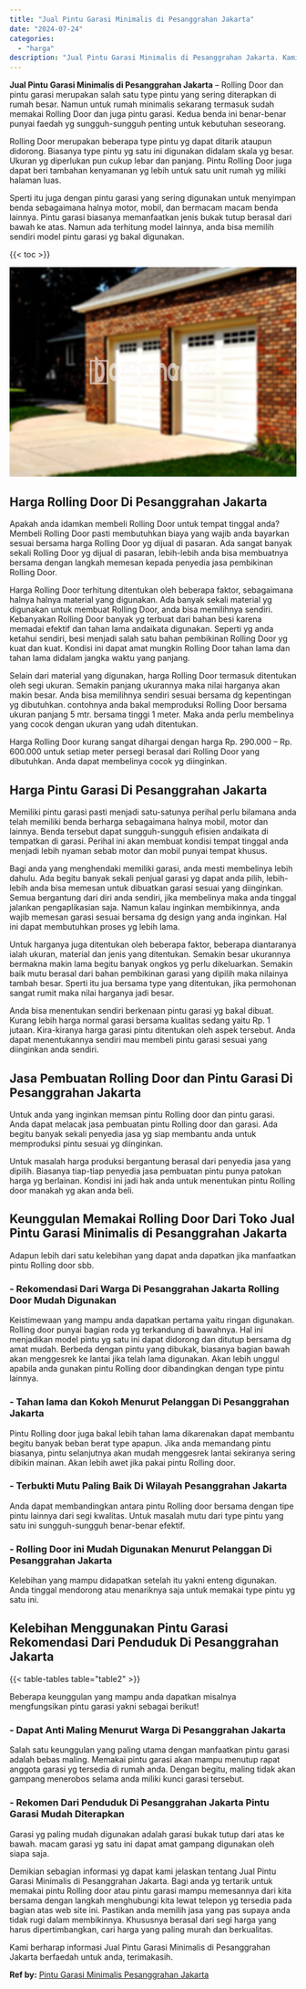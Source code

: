 ```yaml
---
title: "Jual Pintu Garasi Minimalis di Pesanggrahan Jakarta"
date: "2024-07-24"
categories: 
  - "harga"
description: "Jual Pintu Garasi Minimalis di Pesanggrahan Jakarta. Kami berharap informasi Jual Pintu Garasi Minimalis di Pesanggrahan Jakarta berfaedah untuk anda, terima..."
---
```


**Jual Pintu Garasi Minimalis di Pesanggrahan Jakarta** – Rolling Door dan pintu garasi merupakan salah satu type pintu yang sering diterapkan di rumah besar. Namun untuk rumah minimalis sekarang termasuk sudah memakai Rolling Door dan juga pintu garasi. Kedua benda ini benar-benar punyai faedah yg sungguh-sungguh penting untuk kebutuhan seseorang.

Rolling Door merupakan beberapa type pintu yg dapat ditarik ataupun didorong. Biasanya type pintu yg satu ini digunakan didalam skala yg besar. Ukuran yg diperlukan pun cukup lebar dan panjang. Pintu Rolling Door juga dapat beri tambahan kenyamanan yg lebih untuk satu unit rumah yg miliki halaman luas.

Sperti itu juga dengan pintu garasi yang sering digunakan untuk menyimpan benda sebagaimana halnya motor, mobil, dan bermacam macam benda lainnya. Pintu garasi biasanya memanfaatkan jenis bukak tutup berasal dari bawah ke atas. Namun ada terhitung model lainnya, anda bisa memilih sendiri model pintu garasi yg bakal digunakan.

{{< toc >}}

![Jual Pintu Garasi Minimalis di Pesanggrahan Jakarta](/images/pintu-garasi-02.png)

## Harga Rolling Door Di Pesanggrahan Jakarta

Apakah anda idamkan membeli Rolling Door untuk tempat tinggal anda? Membeli Rolling Door pasti membutuhkan biaya yang wajib anda bayarkan sesuai bersama harga Rolling Door yg dijual di pasaran. Ada sangat banyak sekali Rolling Door yg dijual di pasaran, lebih-lebih anda bisa membuatnya bersama dengan langkah memesan kepada penyedia jasa pembikinan Rolling Door.

Harga Rolling Door terhitung ditentukan oleh beberapa faktor, sebagaimana halnya halnya material yang digunakan. Ada banyak sekali material yg digunakan untuk membuat Rolling Door, anda bisa memilihnya sendiri. Kebanyakan Rolling Door banyak yg terbuat dari bahan besi karena memadai efektif dan tahan lama andaikata digunakan. Seperti yg anda ketahui sendiri, besi menjadi salah satu bahan pembikinan Rolling Door yg kuat dan kuat. Kondisi ini dapat amat mungkin Rolling Door tahan lama dan tahan lama didalam jangka waktu yang panjang.

Selain dari material yang digunakan, harga Rolling Door termasuk ditentukan oleh segi ukuran. Semakin panjang ukurannya maka nilai harganya akan makin besar. Anda bisa memilihnya sendiri sesuai bersama dg kepentingan yg dibutuhkan. contohnya anda bakal memproduksi Rolling Door bersama ukuran panjang 5 mtr. bersama tinggi 1 meter. Maka anda perlu membelinya yang cocok dengan ukuran yang udah ditentukan.

Harga Rolling Door kurang sangat dihargai dengan harga Rp. 290.000 – Rp. 600.000 untuk setiap meter persegi berasal dari Rolling Door yang dibutuhkan. Anda dapat membelinya cocok yg diinginkan.

## Harga Pintu Garasi Di Pesanggrahan Jakarta

Memiliki pintu garasi pasti menjadi satu-satunya perihal perlu bilamana anda telah memiliki benda berharga sebagaimana halnya mobil, motor dan lainnya. Benda tersebut dapat sungguh-sungguh efisien andaikata di tempatkan di garasi. Perihal ini akan membuat kondisi tempat tinggal anda menjadi lebih nyaman sebab motor dan mobil punyai tempat khusus.

Bagi anda yang menghendaki memiliki garasi, anda mesti membelinya lebih dahulu. Ada begitu banyak sekali penjual garasi yg dapat anda pilih, lebih-lebih anda bisa memesan untuk dibuatkan garasi sesuai yang diinginkan. Semua bergantung dari diri anda sendiri, jika membelinya maka anda tinggal jalankan pengaplikasian saja. Namun kalau inginkan membikinnya, anda wajib memesan garasi sesuai bersama dg design yang anda inginkan. Hal ini dapat membutuhkan proses yg lebih lama.

Untuk harganya juga ditentukan oleh beberapa faktor, beberapa diantaranya ialah ukuran, material dan jenis yang ditentukan. Semakin besar ukurannya bermakna makin lama begitu banyak ongkos yg perlu dikeluarkan. Semakin baik mutu berasal dari bahan pembikinan garasi yang dipilih maka nilainya tambah besar. Sperti itu jua bersama type yang ditentukan, jika permohonan sangat rumit maka nilai harganya jadi besar.

Anda bisa menentukan sendiri berkenaan pintu garasi yg bakal dibuat. Kurang lebih harga normal garasi bersama kualitas sedang yaitu Rp. 1 jutaan. Kira-kiranya harga garasi pintu ditentukan oleh aspek tersebut. Anda dapat menentukannya sendiri mau membeli pintu garasi sesuai yang diinginkan anda sendiri.

## Jasa Pembuatan Rolling Door dan Pintu Garasi Di Pesanggrahan Jakarta

Untuk anda yang inginkan memsan pintu Rolling door dan pintu garasi. Anda dapat melacak jasa pembuatan pintu Rolling door dan garasi. Ada begitu banyak sekali penyedia jasa yg siap membantu anda untuk memproduksi pintu sesuai yg diinginkan.

Untuk masalah harga produksi bergantung berasal dari penyedia jasa yang dipilih. Biasanya tiap-tiap penyedia jasa pembuatan pintu punya patokan harga yg berlainan. Kondisi ini jadi hak anda untuk menentukan pintu Rolling door manakah yg akan anda beli.

## Keunggulan Memakai Rolling Door Dari Toko Jual Pintu Garasi Minimalis di Pesanggrahan Jakarta

Adapun lebih dari satu kelebihan yang dapat anda dapatkan jika manfaatkan pintu Rolling door sbb.

### \- Rekomendasi Dari Warga Di Pesanggrahan Jakarta Rolling Door Mudah Digunakan

Keistimewaan yang mampu anda dapatkan pertama yaitu ringan digunakan. Rolling door punyai bagian roda yg terkandung di bawahnya. Hal ini menjadikan model pintu yg satu ini dapat didorong dan ditutup bersama dg amat mudah. Berbeda dengan pintu yang dibukak, biasanya bagian bawah akan menggesrek ke lantai jika telah lama digunakan. Akan lebih unggul apabila anda gunakan pintu Rolling door dibandingkan dengan type pintu lainnya.

### \- Tahan lama dan Kokoh Menurut Pelanggan Di Pesanggrahan Jakarta

Pintu Rolling door juga bakal lebih tahan lama dikarenakan dapat membantu begitu banyak beban berat type apapun. Jika anda memandang pintu biasanya, pintu selanjutnya akan mudah menggesrek lantai sekiranya sering dibikin mainan. Akan lebih awet jika pakai pintu Rolling door.

### \- Terbukti Mutu Paling Baik Di Wilayah Pesanggrahan Jakarta

Anda dapat membandingkan antara pintu Rolling door bersama dengan tipe pintu lainnya dari segi kwalitas. Untuk masalah mutu dari type pintu yang satu ini sungguh-sungguh benar-benar efektif.

### \- Rolling Door ini Mudah Digunakan Menurut Pelanggan Di Pesanggrahan Jakarta

Kelebihan yang mampu didapatkan setelah itu yakni enteng digunakan. Anda tinggal mendorong atau menariknya saja untuk memakai type pintu yg satu ini.

## Kelebihan Menggunakan Pintu Garasi Rekomendasi Dari Penduduk Di Pesanggrahan Jakarta

{{< table-tables table="table2" >}}

Beberapa keunggulan yang mampu anda dapatkan misalnya mengfungsikan pintu garasi yakni sebagai berikut!

### \- Dapat Anti Maling Menurut Warga Di Pesanggrahan Jakarta

Salah satu keunggulan yang paling utama dengan manfaatkan pintu garasi adalah bebas maling. Memakai pintu garasi akan mampu menutup rapat anggota garasi yg tersedia di rumah anda. Dengan begitu, maling tidak akan gampang menerobos selama anda miliki kunci garasi tersebut.

### \- Rekomen Dari Penduduk Di Pesanggrahan Jakarta Pintu Garasi Mudah Diterapkan

Garasi yg paling mudah digunakan adalah garasi bukak tutup dari atas ke bawah. macam garasi yg satu ini dapat amat gampang digunakan oleh siapa saja.

Demikian sebagian informasi yg dapat kami jelaskan tentang Jual Pintu Garasi Minimalis di Pesanggrahan Jakarta. Bagi anda yg tertarik untuk memakai pintu Rolling door atau pintu garasi mampu memesannya dari kita bersama dengan langkah menghubungi kita lewat telepon yg tersedia pada bagian atas web site ini. Pastikan anda memilih jasa yang pas supaya anda tidak rugi dalam membikinnya. Khususnya berasal dari segi harga yang harus dipertimbangkan, cari harga yang paling murah dan berkualitas.

Kami berharap informasi Jual Pintu Garasi Minimalis di Pesanggrahan Jakarta berfaedah untuk anda, terimakasih.

**Ref by:** [Pintu Garasi Minimalis Pesanggrahan Jakarta](https://id.wikipedia.org/wiki/Pintu)
